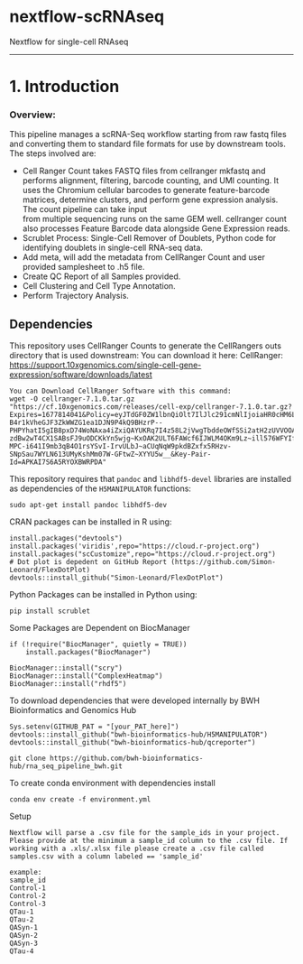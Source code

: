 # nextflow-scRNAseq
Nextflow for single-cell RNAseq

**************************

# 1. Introduction

### Overview:

This pipeline manages a scRNA-Seq workflow starting from raw fastq files and converting
them to standard file formats for use by downstream tools. The steps involved are:

* Cell Ranger Count takes FASTQ files from cellranger mkfastq and performs alignment, filtering, barcode counting, and UMI counting. It uses the Chromium   cellular barcodes to generate feature-barcode matrices, determine clusters, and perform gene expression analysis. The count pipeline can take input     
  from multiple sequencing runs on the same GEM well. cellranger count also processes Feature Barcode data alongside Gene Expression reads.
* Scrublet Process: Single-Cell Remover of Doublets, Python code for identifying doublets in single-cell RNA-seq data.
* Add meta, will add the metadata from CellRanger Count and user provided samplesheet to .h5 file.
* Create QC Report of all Samples provided.
* Cell Clustering and Cell Type Annotation.
* Perform Trajectory Analysis.
<a id="dependencies"></a>

## Dependencies    
This repository uses CellRanger Counts to generate the CellRangers outs directory that is used downstream: You can download it here:
CellRanger: https://support.10xgenomics.com/single-cell-gene-expression/software/downloads/latest
```
You can Download CellRanger Software with this command: 
wget -O cellranger-7.1.0.tar.gz "https://cf.10xgenomics.com/releases/cell-exp/cellranger-7.1.0.tar.gz?Expires=1677814041&Policy=eyJTdGF0ZW1lbnQiOlt7IlJlc291cmNlIjoiaHR0cHM6Ly9jZi4xMHhnZW5vbWljcy5jb20vcmVsZWFzZXMvY2VsbC1leHAvY2VsbHJhbmdlci03LjEuMC50YXIuZ3oiLCJDb25kaXRpb24iOnsiRGF0ZUxlc3NUaGFuIjp7IkFXUzpFcG9jaFRpbWUiOjE2Nzc4MTQwNDF9fX1dfQ__&Signature=CeQnToHDIRIiiKInKBCYNLXM3TnZOI346o1XXSjTiPCaAO-B4r1kVheGJF3ZkWWZG1ea1DJN9P4kQ9BHzrP--PHPYhatI5gIB8pxD74WoNAxa4iZxiQAYUKRq7I4z58L2jVwgTbddeOWfSSi2atH2zUVVOOAepnmGkH554a-zdBw2wT4CX1SABsFJ9uODCKkYn5wjg~KxOAK2ULT6FAWcf6IJWLM4OKm9Lz~ill576WFYIfl3OMng~tp-MPC-i641I9mb3qB4O1rsYSvI-IrvULbJ~aCUqNqW9pkdBZxfx5RHzv-SNpSau7WYLN613UMyKshMm07W-GFtwZ~XYYU5w__&Key-Pair-Id=APKAI7S6A5RYOXBWRPDA"
```

This repository requires that `pandoc` and `libhdf5-devel` libraries are installed as dependencies of the `H5MANIPULATOR` functions:
```
sudo apt-get install pandoc libhdf5-dev
```

CRAN packages can be installed in R using:
```
install.packages("devtools")
install.packages('viridis',repo="https://cloud.r-project.org")
install.packages("scCustomize",repo="https://cloud.r-project.org")
# Dot plot is depedent on GitHub Report (https://github.com/Simon-Leonard/FlexDotPlot)
devtools::install_github("Simon-Leonard/FlexDotPlot")
```
Python Packages can be installed in Python using:
```
pip install scrublet
```

Some Packages are Dependent on BiocManager
```
if (!require("BiocManager", quietly = TRUE))
    install.packages("BiocManager")

BiocManager::install("scry")
BiocManager::install("ComplexHeatmap")
BiocManager::install("rhdf5")

```
To download dependencies that were developed internally by BWH Bioinformatics and Genomics Hub
```
Sys.setenv(GITHUB_PAT = "[your_PAT_here]")
devtools::install_github("bwh-bioinformatics-hub/H5MANIPULATOR")
devtools::install_github("bwh-bioinformatics-hub/qcreporter")

git clone https://github.com/bwh-bioinformatics-hub/rna_seq_pipeline_bwh.git
```
To create conda environment with dependencies install
```
conda env create -f environment.yml 
```
Setup
```
Nextflow will parse a .csv file for the sample_ids in your project. Please provide at the minimum a sample_id column to the .csv file. If working with a .xls/.xlsx file please create a .csv file called samples.csv with a column labeled == 'sample_id'

example:
sample_id
Control-1
Control-2
Control-3
QTau-1
QTau-2
QASyn-1
QASyn-2
QASyn-3
QTau-4
```

